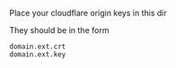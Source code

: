 Place your cloudflare origin keys in this dir

They should be in the form
```
domain.ext.crt
domain.ext.key
```
